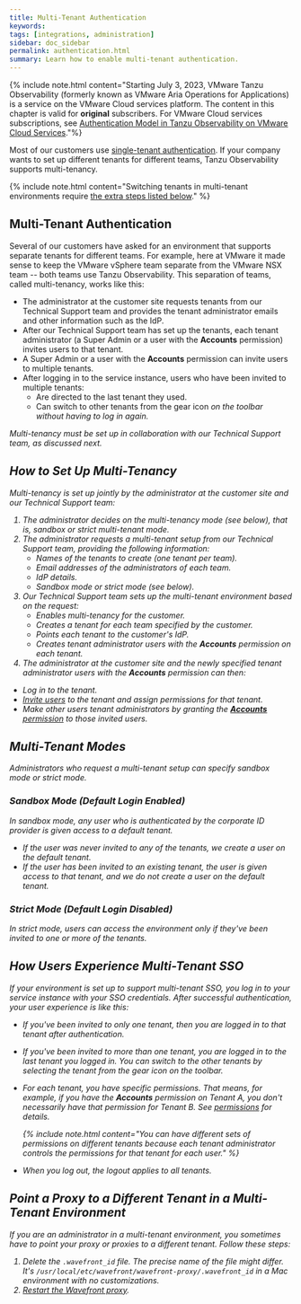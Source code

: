 ```yaml
---
title: Multi-Tenant Authentication
keywords:
tags: [integrations, administration]
sidebar: doc_sidebar
permalink: authentication.html
summary: Learn how to enable multi-tenant authentication.
---
```


{% include note.html content="Starting July 3, 2023, VMware Tanzu Observability (formerly known as VMware Aria Operations for Applications) is a service on the VMware Cloud services platform. The content in this chapter is valid for **original** subscribers. For VMware Cloud services subscriptions, see [Authentication Model in Tanzu Observability on VMware Cloud Services](csp_authentication.html)."%}

Most of our customers use [single-tenant authentication](auth_self_service_sso.html). If your company wants to set up different tenants for different teams, Tanzu Observability supports multi-tenancy.

{% include note.html content="Switching tenants in multi-tenant environments require [the extra steps listed below](#point-a-proxy-to-a-different-tenant-in-a-multi-tenant-environment)." %}


## Multi-Tenant Authentication

Several of our customers have asked for an environment that supports separate tenants for different teams. For example, here at VMware it made sense to keep the VMware vSphere team separate from the VMware NSX team -- both teams use Tanzu Observability. This separation of teams, called multi-tenancy, works like this:

* The administrator at the customer site requests tenants from our Technical Support team and provides the tenant administrator emails and other information such as the IdP.
* After our Technical Support team has set up the tenants, each tenant administrator (a Super Admin or a user with the **Accounts** permission) invites users to that tenant.
* A Super Admin or a user with the **Accounts** permission can invite users to multiple tenants.
* After logging in to the service instance, users who have been invited to multiple tenants:
    - Are directed to the last tenant they used.
    - Can switch to other tenants from the gear icon <i class="fa fa-cog"/> on the toolbar without having to log in again.

Multi-tenancy must be set up in collaboration with our Technical Support team, as discussed next.

## How to Set Up Multi-Tenancy

Multi-tenancy is set up jointly by the administrator at the customer site and our Technical Support team:

1. The administrator decides on the multi-tenancy mode (see below), that is, sandbox or strict multi-tenant mode.
1. The administrator requests a multi-tenant setup from our Technical Support team, providing the following information:
   * Names of the tenants to create (one tenant per team).
   * Email addresses of the administrators of each team.
   * IdP details.
   * Sandbox mode or strict mode (see below).
1. Our Technical Support team sets up the multi-tenant environment based on the request:
   * Enables multi-tenancy for the customer.
   * Creates a tenant for each team specified by the customer.
   * Points each tenant to the customer's IdP.
   * Creates tenant administrator users with the **Accounts** permission on each tenant.
1. The administrator at the customer site and the newly specified tenant administrator users with the **Accounts** permission can then:
  * Log in to the tenant.
  * [Invite users](user-accounts.html#create-edit-and-delete-user-accounts) to the tenant and assign permissions for that tenant.
  * Make other users tenant administrators by granting the [**Accounts** permission](permissions_overview.html) to those invited users.

## Multi-Tenant Modes

Administrators who request a multi-tenant setup can specify sandbox mode or strict mode.

### Sandbox Mode (Default Login Enabled)

In sandbox mode, any user who is authenticated by the corporate ID provider is given access to a default tenant.
* If the user was never invited to any of the tenants, we create a user on the default tenant.
* If the user has been invited to an existing tenant, the user is given access to that tenant, and we do not create a user on the default tenant.

### Strict Mode (Default Login Disabled)

In strict mode, users can access the environment only if they've been invited to one or more of the tenants.

## How Users Experience Multi-Tenant SSO

If your environment is set up to support multi-tenant SSO, you log in to your service instance with your SSO credentials. After successful authentication, your user experience is like this:

   * If you've been invited to only one tenant, then you are logged in to that tenant after authentication.
   * If you've been invited to more than one tenant, you are logged in to the last tenant you logged in. You can switch to the other tenants by selecting the tenant from the gear icon <i class="fa fa-cog"/> on the toolbar.
   * For each tenant, you have specific permissions. That means, for example, if you have the **Accounts** permission on Tenant A, you don't necessarily have that permission for Tenant B. See [permissions](permissions_overview.html) for details.


      {% include note.html content="You can have different sets of permissions on different tenants because each tenant administrator controls the permissions for that tenant for each user." %}

   * When you log out, the logout applies to *all* tenants.

## Point a Proxy to a Different Tenant in a Multi-Tenant Environment

If you are an administrator in a multi-tenant environment, you sometimes have to point your proxy or proxies to a different tenant. Follow these steps:

1. Delete the `.wavefront_id` file. The precise name of the file might differ. It's `/usr/local/etc/wavefront/wavefront-proxy/.wavefront_id` in a Mac environment with no customizations.
2. [Restart the Wavefront proxy](proxies_installing.html#start-and-stop-a-proxy).
